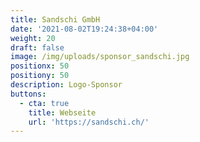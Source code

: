 ```yaml
---
title: Sandschi GmbH
date: '2021-08-02T19:24:38+04:00'
weight: 20
draft: false
image: /img/uploads/sponsor_sandschi.jpg
positionx: 50
positiony: 50
description: Logo-Sponsor
buttons:
  - cta: true
    title: Webseite
    url: 'https://sandschi.ch/'
---
```


